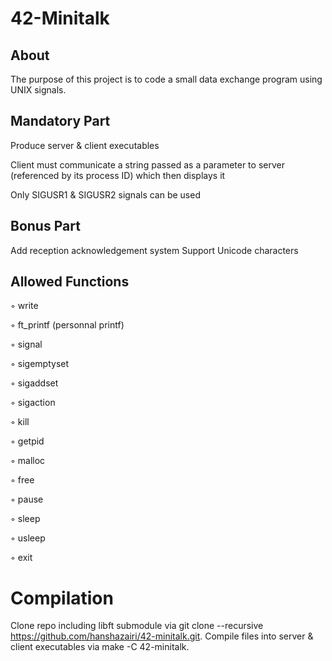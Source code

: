 # 42-Minitalk

## About
The purpose of this project is to code a small data exchange program using UNIX signals.

## Mandatory Part
Produce server & client executables

Client must communicate a string passed as a parameter to server (referenced by its process ID) which then displays it

Only SIGUSR1 & SIGUSR2 signals can be used

## Bonus Part
Add reception acknowledgement system
Support Unicode characters

## Allowed Functions
◦ write

◦ ft_printf (personnal printf)

◦ signal

◦ sigemptyset

◦ sigaddset

◦ sigaction

◦ kill

◦ getpid

◦ malloc

◦ free

◦ pause

◦ sleep

◦ usleep

◦ exit


# Compilation
Clone repo including libft submodule via git clone --recursive https://github.com/hanshazairi/42-minitalk.git.
Compile files into server & client executables via make -C 42-minitalk.
